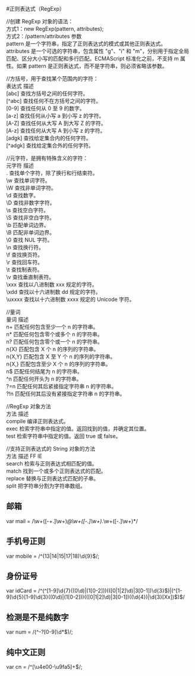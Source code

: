 #正则表达式（RegExp）

//创建 RegExp 对象的语法：  
方式1：new RegExp(pattern, attributes);  
方式2：/pattern/attributes
参数  
pattern 是一个字符串，指定了正则表达式的模式或其他正则表达式。  
attributes 是一个可选的字符串，包含属性 "g"、"i" 和 "m"，分别用于指定全局匹配、区分大小写的匹配和多行匹配。ECMAScript 标准化之前，不支持 m 属性。如果 pattern 是正则表达式，而不是字符串，则必须省略该参数。  

//方括号，用于查找某个范围内的字符：  
表达式 描述  
[abc]   查找方括号之间的任何字符。  
[\^abc]  查找任何不在方括号之间的字符。  
[0-9]   查找任何从 0 至 9 的数字。  
[a-z]   查找任何从小写 a 到小写 z 的字符。  
[A-Z]   查找任何从大写 A 到大写 Z 的字符。  
[A-z]   查找任何从大写 A 到小写 z 的字符。  
[adgk]  查找给定集合内的任何字符。  
[\^adgk] 查找给定集合外的任何字符。  

//元字符，是拥有特殊含义的字符：  
元字符 描述  
.   查找单个字符，除了换行和行结束符。  
\w  查找单词字符。  
\W  查找非单词字符。  
\d  查找数字。  
\D  查找非数字字符。  
\s  查找空白字符。  
\S  查找非空白字符。  
\b  匹配单词边界。  
\B  匹配非单词边界。  
\0  查找 NUL 字符。  
\n  查找换行符。  
\f  查找换页符。  
\r  查找回车符。  
\t  查找制表符。  
\v  查找垂直制表符。  
\xxx    查找以八进制数 xxx 规定的字符。  
\xdd    查找以十六进制数 dd 规定的字符。  
\uxxxx  查找以十六进制数 xxxx 规定的 Unicode 字符。  

//量词  
量词  描述  
n+  匹配任何包含至少一个 n 的字符串。  
n*  匹配任何包含零个或多个 n 的字符串。  
n?  匹配任何包含零个或一个 n 的字符串。  
n{X}    匹配包含 X 个 n 的序列的字符串。  
n{X,Y}  匹配包含 X 至 Y 个 n 的序列的字符串。  
n{X,}   匹配包含至少 X 个 n 的序列的字符串。  
n$  匹配任何结尾为 n 的字符串。  
^n  匹配任何开头为 n 的字符串。  
?=n 匹配任何其后紧接指定字符串 n 的字符串。  
?!n 匹配任何其后没有紧接指定字符串 n 的字符串。  

//RegExp 对象方法  
方法  描述  
compile 编译正则表达式。  
exec    检索字符串中指定的值。返回找到的值，并确定其位置。  
test    检索字符串中指定的值。返回 true 或 false。  

//支持正则表达式的 String 对象的方法  
方法  描述  FF  IE  
search  检索与正则表达式相匹配的值。  
match   找到一个或多个正则表达式的匹配。  
replace 替换与正则表达式匹配的子串。  
split   把字符串分割为字符串数组。  

## 邮箱

var mail = /\w+([-+.]\w+)*@\w+([-.]\w+)*\.\w+([-.]\w+)*/

## 手机号正则

var mobile = /^(13|14|15|17|18)\d{9}$/;

## 身份证号

var idCard = /^(^[1-9]\d{7}((0\d)|(1[0-2]))(([0|1|2]\d)|3[0-1])\d{3}$)|(^[1-9]\d{5}[1-9]\d{3}((0\d)|(1[0-2]))(([0|1|2]\d)|3[0-1])((\d{4})|\d{3}[Xx])$)$/

## 检测是不是纯数字

var num = /(^-?[0-9]\d*$)/;

## 纯中文正则

var cn = /^[\u4e00-\u9fa5]+$/;